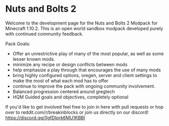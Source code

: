 # Nuts and Bolts 2
Welcome to the development page for the Nuts and Bolts 2 Modpack for Minecraft 1.10.2.
This is an open world sandbox modpack developed purely with continued community feedback.


Pack Goals:
* Offer an unrestrictive play of many of the most popular, as well as some lesser known mods.
* minimize any recipe or design conflicts between mods
* help emphasize a play through that encourages the use of many mods
* bring highly configured options, oregen, server and client settings to make the most of what each mod has to offer
* continue to improve the pack with ongoing community involvement.
* Balanced progression centered around gregtech
* HQM Guided goals and objectives, completely optional

If you'd like to get involved feel free to join in here with pull requests or hop over to reddit.com/r/breakinblocks
or join us directly on our discord! https://discord.gg/0gfDIprk6MU1KBBI
